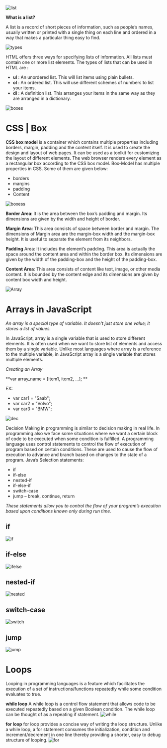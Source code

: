 ![list](https://media.gcflearnfree.org/content/5e46ef60397c182fec255f32_02_14_2020/lists.png)

**What is a list?**

A list is a record of short pieces of information, such as people’s names, usually written or printed with a single thing on each line and ordered in a way that makes a particular thing easy to find.

![types](https://data-flair.training/blogs/wp-content/uploads/sites/2/2020/07/html-lists-df-1200x720.jpg)

HTML offers three ways for specifying lists of information. All lists must contain one or more list
elements.
The types of lists that can be used in HTML are :

- **ul** : An unordered list. This will list items using plain bullets.
- **ol** : An ordered list. This will use different schemes of numbers to list your items.
- **dl** : A definition list. This arranges your items in the same way as they are arranged in a dictionary.



![boxes](https://media.geeksforgeeks.org/wp-content/uploads/box-model-1.png)
# CSS | Box 

**CSS box model** is a container which contains multiple properties including borders, margin, padding and the content itself. It is used to create the design and layout of web pages. It can be used as a toolkit for customizing the layout of different elements. The web browser renders every element as a rectangular box according to the CSS box model.
Box-Model has multiple properties in CSS. Some of them are given below:

- borders
- margins
- padding
- Content

![boxess](https://codinglead.github.io/images/box-model.png)

**Border Area**: It is the area between the box’s padding and margin. Its dimensions are given by the width and height of border.

**Margin Area**: This area consists of space between border and margin. The dimensions of Margin area are the margin-box width and the margin-box height. It is useful to separate the element from its neighbors.

**Padding** Area: It includes the element’s padding. This area is actually the space around the content area and within the border box. Its dimensions are given by the width of the padding-box and the height of the padding-box.

**Content Area**: This area consists of content like text, image, or other media content. It is bounded by the content edge and its dimensions are given by content box width and height.



![Array](https://www.javascripttutorial.net/wp-content/uploads/2016/08/JavaScript-Array-Splice-Delete-Example.png)

# Arrays in JavaScript
*An array is a special type of variable. It doesn't 
just store one value; it stores a list of values.*

In JavaScript, array is a single variable that is used to store different elements. It is often used when we want to store list of elements and access them by a single variable. Unlike most languages where array is a reference to the multiple variable, in JavaScript array is a single variable that stores multiple elements.

*Creating an Array*

**var array_name = [item1, item2, ...];     ** 

EX:

- var car1 = "Saab";
- var car2 = "Volvo";
- var car3 = "BMW";


![dec](https://data-flair.training/blogs/wp-content/uploads/sites/2/2018/01/Decision-Making-in-Java-df-1200x675.jpg)

Decision Making in programming is similar to decision making in real life. In programming also we face some situations where we want a certain block of code to be executed when some condition is fulfilled.
A programming language uses control statements to control the flow of execution of program based on certain conditions. These  are used to cause the flow of execution to advance and branch based on changes to the state of a program.
Java’s Selection statements:

- if
- if-else
- nested-if
- if-else-if
- switch-case
- jump – break, continue, return

*These statements allow you to control the flow of your program’s execution based upon conditions known only during run time.*

## if
![if](https://media.geeksforgeeks.org/wp-content/uploads/if.png)

## if-else
![ifelse](https://media.geeksforgeeks.org/wp-content/uploads/if-else.png)

## nested-if
![nested](https://media.geeksforgeeks.org/wp-content/uploads/nested-if-modified-1.png)

## switch-case
![switch](https://media.geeksforgeeks.org/wp-content/uploads/switch-case.png)

## jump
![jump](https://media.geeksforgeeks.org/wp-content/uploads/exit.png)

# Loops
Looping in programming languages is a feature which facilitates the execution of a set of instructions/functions repeatedly while some condition evaluates to true. 

**while loop**
A while loop is a control flow statement that allows code to be executed repeatedly based on a given Boolean condition. The while loop can be thought of as a repeating if statement.
![while](https://media.geeksforgeeks.org/wp-content/uploads/Loop1.png)

**for loop** 
for loop provides a concise way of writing the loop structure. Unlike a while loop, a for statement consumes the initialization, condition and increment/decrement in one line thereby providing a shorter, easy to debug structure of looping.
![for](https://media.geeksforgeeks.org/wp-content/uploads/loop2.png)